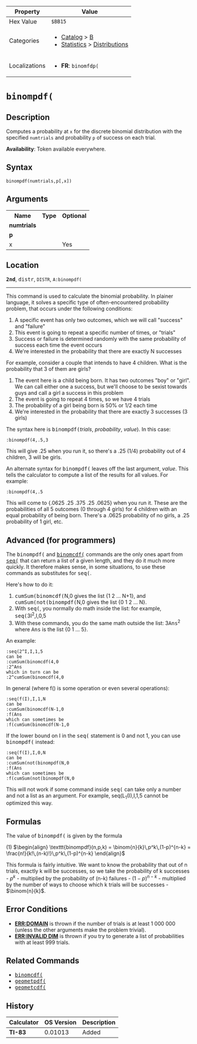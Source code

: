 | Property      | Value |
|---------------|-------|
| Hex Value     | `$BB15`|
| Categories    | <ul><li>[Catalog](<../categories/Catalog.md>) > [B](<../categories/Catalog.md#B>)</li><li>[Statistics](<../categories/Statistics.md>) > [Distributions](<../categories/Statistics.md#Distributions>)</li></ul> |
| Localizations | <ul><li><b>FR</b>: `binomfdp(`</li></ul> |

# `binompdf(`

## Description
Computes a probability at `x` for the discrete binomial distribution with the specified `numtrials` and probability `p` of success on each trial.


<b>Availability</b>: Token available everywhere.

## Syntax
`binompdf(numtrials,p[,x])`

## Arguments
<table>
<tr><th>Name</th><th>Type</th><th>Optional</th></tr>

<tr><td><b>numtrials</b></td><td></td><td></td></tr>

<tr><td><b>p</b></td><td></td><td></td></tr>

<tr><td>x</td><td></td><td>Yes</td></tr>

</table>

## Location
<tt><kbd><b>2nd</b></kbd></tt>, <kbd>distr</kbd>, `DISTR`, `A:binompdf(`
<hr>

This command is used to calculate the binomial probability. In plainer language, it solves a specific type of often-encountered probability problem, that occurs under the following conditions:

1.  A specific event has only two outcomes, which we will call "success" and "failure"
2.  This event is going to repeat a specific number of times, or "trials"
3.  Success or failure is determined randomly with the same probability of success each time the event occurs
4.  We're interested in the probability that there are exactly N successes

For example, consider a couple that intends to have 4 children. What is the probability that 3 of them are girls?

1.  The event here is a child being born. It has two outcomes "boy" or "girl". We can call either one a success, but we'll choose to be sexist towards guys and call a girl a success in this problem
2.  The event is going to repeat 4 times, so we have 4 trials
3.  The probability of a girl being born is 50% or 1/2 each time
4.  We're interested in the probability that there are exactly 3 successes (3 girls)

The syntax here is <tt>binompdf(</tt>_trials_, _probability_, _value_). In this case:

```ti-basic
:binompdf(4,.5,3
```

  
This will give .25 when you run it, so there's a .25 (1/4) probability out of 4 children, 3 will be girls.

An alternate syntax for <tt>binompdf(</tt> leaves off the last argument, _value_. This tells the calculator to compute a list of the results for all values. For example:

```ti-basic
:binompdf(4,.5
```

This will come to {.0625 .25 .375 .25 .0625} when you run it. These are the probabilities of all 5 outcomes (0 through 4 girls) for 4 children with an equal probability of being born. There's a .0625 probability of no girls, a .25 probability of 1 girl, etc.

## Advanced (for programmers)

The <tt>binompdf(</tt> and <tt><a href="binomcdf(.md">binomcdf(</a></tt> commands are the only ones apart from <tt><a href="seq(.md">seq(</a></tt> that can return a list of a given length, and they do it much more quickly. It therefore makes sense, in some situations, to use these commands as substitutes for <tt>seq(</tt>.

Here's how to do it:

1.  <tt>cumSum(</tt><tt>binomcdf(</tt>N,0 gives the list {1 2 … N+1}, and <tt>cumSum(</tt><tt>not(</tt><tt>binompdf(</tt>N,0 gives the list {0 1 2 … N}.
2.  With <tt>seq(</tt>, you normally do math inside the list: for example, <tt>seq(</tt>3I<sup>2</sup>,I,0,5
3.  With these commands, you do the same math outside the list: 3<tt>Ans</tt><sup>2</sup> where <tt>Ans</tt> is the list {0 1 … 5}.

An example:

```ti-basic
:seq(2^I,I,1,5
can be
:cumSum(binomcdf(4,0
:2^Ans
which in turn can be
:2^cumSum(binomcdf(4,0
```

In general (where f() is some operation or even several operations):

```ti-basic
:seq(f(I),I,1,N
can be
:cumSum(binomcdf(N-1,0
:f(Ans
which can sometimes be
:f(cumSum(binomcdf(N-1,0
```

If the lower bound on I in the <tt>seq(</tt> statement is 0 and not 1, you can use <tt>binompdf(</tt> instead:

```ti-basic
:seq(f(I),I,0,N
can be
:cumSum(not(binompdf(N,0
:f(Ans
which can sometimes be
:f(cumSum(not(binompdf(N,0
```

This will not work if some command inside <tt>seq(</tt> can take only a number and not a list as an argument. For example, seq(L<sub>1</sub>(I),I,1,5 cannot be optimized this way.

## Formulas

The value of <tt>binompdf(</tt> is given by the formula

(1) $`\begin{align} \texttt{binompdf}(n,p,k) = \binom{n}{k}\,p^k\,(1-p)^{n-k} = \frac{n!}{k!\,(n-k)!}\,p^k\,(1-p)^{n-k} \end{align}`$ 

This formula is fairly intuitive. We want to know the probability that out of n trials, exactly k will be successes, so we take the probability of k successes - $p^k$ - multiplied by the probability of (n-k) failures - $(1-p)^{n-k}$ - multiplied by the number of ways to choose which k trials will be successes - $\binom{n}{k}$.

## Error Conditions

*   **[ERR:DOMAIN](errors#domain)** is thrown if the number of trials is at least 1 000 000 (unless the other arguments make the problem trivial).
*   **[ERR:INVALID DIM](errors#invaliddim)** is thrown if you try to generate a list of probabilities with at least 999 trials.

## Related Commands

*   <tt><a href="binomcdf(.md">binomcdf(</a></tt>
*   <tt><a href="geometpdf(.md">geometpdf(</a></tt>
*   <tt><a href="geometcdf(.md">geometcdf(</a></tt>

## History
| Calculator | OS Version | Description |
|------------|------------|-------------|
| <b>TI-83</b> | 0.01013 | Added |


